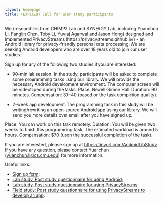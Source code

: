 ```yaml
---
layout: homepage
title: (EXPIRED) Call for user study participants
---
```


We (researchers from CHIMPS Lab and SYNERGY Lab, including Yuanchun Li, Fanglin Chen, Toby Li, Yuvraj Agarwal and Jason Hong) designed and implemented PrivacyStreams (https://privacystreams.github.io/) - an Android library for privacy-friendly personal data processing. We are seeking Android developers who are over 18 years old to join our user studies.

Sign up for any of the following two studies if you are interested:

- 90-min lab session. In the study, participants will be asked to complete some programming tasks using our library. We will provide the necessary Android development environment. The computer screen will be videotaped during the tasks. 
Place: Newell-Simon Hall.
Duration: 90 minutes.
Compensation: $30-$40 (based on the task completion quality).

- 2-week app development. The programming task in this study will be writing/rewriting an open-source Android app using our library. We will send you more details over email after you have signed up.

Place: You can work on this task remotely.
Duration: You will be given two weeks to finish this programming task. The estimated workload is around 5 hours.
Compensation: $70 (upon the successful completion of the task).

If you are interested, please sign up at https://tinyurl.com/AndroidLibStudy 
If you have any question, please contact Yuanchun (yuanchun.li@cs.cmu.edu) for more information.

Useful links:

- [Sign up form](https://goo.gl/forms/Jkpj5C1mIZo7CGDV2);
- [Lab study: Post study questionnaire for using Android](https://goo.gl/forms/HSmlgeSEyHyn2Rzv2);
- [Lab study: Post study questionnaire for using PrivacyStreams](https://goo.gl/forms/zqM9AUi6k65GkHJD3);
- [Field study: Post study questionnaire for using PrivacyStreams to develop an app](https://goo.gl/forms/HSmlgeSEyHyn2Rzv2).

